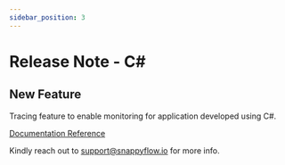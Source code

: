 ```yaml
---
sidebar_position: 3 
---
```

# Release Note - C#
## New Feature

Tracing feature to enable monitoring for application developed using C#.

[Documentation Reference](/docs/sidebar-sf-selfhosted-turbo/Tracing/csharp)

Kindly reach out to [support@snappyflow.io](mailto:support@snappyflow.io) for more info.

